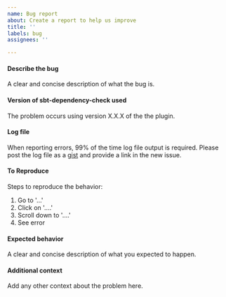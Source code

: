 ```yaml
---
name: Bug report
about: Create a report to help us improve
title: ''
labels: bug
assignees: ''

---
```


#### Describe the bug
A clear and concise description of what the bug is.

#### Version of sbt-dependency-check used
The problem occurs using version X.X.X of the the plugin.

#### Log file
When reporting errors, 99% of the time log file output is required. Please post the log file as a [gist](https://gist.github.com/) and provide a link in the new issue.

#### To Reproduce
Steps to reproduce the behavior:
1. Go to '...'
2. Click on '....'
3. Scroll down to '....'
4. See error

#### Expected behavior
A clear and concise description of what you expected to happen.

#### Additional context
Add any other context about the problem here.
